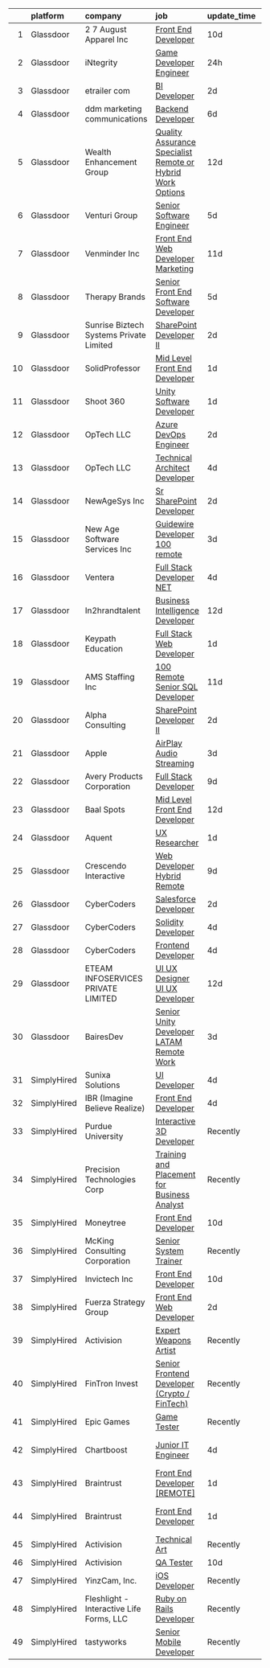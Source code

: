 

|    | platform    | company                                  | job                                                                                                                                                                                                                                                                                                                                                                                                                                                                                                                                                                                                                                                                                                                                                                                                                                                                                                                                                                                                                                                                                                                                                                                                                                                                                                                                                                                                         | update_time   | location                   |
|---:|:------------|:-----------------------------------------|:------------------------------------------------------------------------------------------------------------------------------------------------------------------------------------------------------------------------------------------------------------------------------------------------------------------------------------------------------------------------------------------------------------------------------------------------------------------------------------------------------------------------------------------------------------------------------------------------------------------------------------------------------------------------------------------------------------------------------------------------------------------------------------------------------------------------------------------------------------------------------------------------------------------------------------------------------------------------------------------------------------------------------------------------------------------------------------------------------------------------------------------------------------------------------------------------------------------------------------------------------------------------------------------------------------------------------------------------------------------------------------------------------------|:--------------|:---------------------------|
|  1 | Glassdoor   | 2 7 August Apparel Inc                   | [Front End Developer](https://www.glassdoor.com/partner/jobListing.htm?pos=104&ao=1110586&s=58&guid=00000183736cdd489dbe98f57cec70b4&src=GD_JOB_AD&t=SR&vt=w&ea=1&cs=1_89fb6e3f&cb=1664088858321&jobListingId=1008139276726&cpc=D2F1DE17EE1F43B9&jrtk=3-0-1gdpmpnb8i4mv801-1gdpmpnbrj4je800-3a2417fc4f3044f6--6NYlbfkN0Ct2W36bxQzoWKwxfnb8_u-9iMevesfjmykPeWAUMHM2_LBdknXbZKXQYA8HhBxGvatrmTKXkVkM3OiGaPW1S5Qrgo4HQw0Ap3FRKEk_CZlQ9DAj7SSm8_FF008fve7ZplS8uLWmHC71y2toLwpXV2mChEMsXQz6GM4IgUVfaTyeTvDljv5qKgs34a8eSQLQ-VJftP26G4uA47mLO8o9E-dRDS0jKtmIyuyjxh5BOxrI39Wf2XZkgILLrtKKj85jIU5VZDJ6pE2_3ru3_83mcGMyvSDBa5H6KFTRrtOTSNFyQkvypGGa25SGv69aL2BSawfvBm-e_eOiujwo8dUCpZLwhHaJhtI9lcQgrBSkdPFVhAwanE2YpKDVkTvgo1CDMfE8HAh9_hVuGT68W5XcALGdYPZAPejB_V0UNnihmK2eQC7JOjTpDHCXDIHbIG6q1fZal27pcTBxPk7AScK4Ah0hj1NDNFvy1b-YOn0D6LVMmi2t1Mi8JThcruwaKyunvc%3D)                                                                                                                                                                                                                                                                                                                                                                                                                                                                                                                                                | 10d           | Los Angeles, CA            |
|  2 | Glassdoor   | iNtegrity                                | [Game Developer Engineer](https://www.glassdoor.com/partner/jobListing.htm?pos=114&ao=1110586&s=58&guid=00000183736cdd489dbe98f57cec70b4&src=GD_JOB_AD&t=SR&vt=w&ea=1&cs=1_068b561c&cb=1664088858323&jobListingId=1008159960954&cpc=AF770993EC679D41&jrtk=3-0-1gdpmpnb8i4mv801-1gdpmpnbrj4je800-f007a9b18ce574ec--6NYlbfkN0C7QpSfatUTTt_pWYjh4fmCixpaZixxEgk6WqG2e9JFSn8PLDX21so4BUVMbM-nBKhXCnsv-rU-KWa8GwN08r9GRBZvA-u4nPEN3ApN9XjH4dklJ0WDOBXjYIG8qzdFOyJJJu2JrQ0ClTFCMBeO1lftwTH5oRtbn67DhkAte38942rtH2_WHrwxHWgthMjmqGKm_IeTFiwuD0pp0GpevZdai1BfuWeTLfX0ee9FJN7ntGI0xr1nefDGsJI2C4aWAo-grPBUUpkQQ2820zasktWPIMqz7l2FZ-izHrNXMbl1MtZF4TxxwZnxW9FTNc65n64oGz00P-uWSST8PG-R2Xa7-rAmstReh46x77_nM5mBR5qyXuT8kH1ciR5GwtRn1Jg526ZfEsBJujWBkCInQkNVnLQ3O63wnIOAI9CIQybKYq0px7Ichjf41zvK7gwHqC98kOgF_NkKkkMtMZ5h4deacJlOEGczRwfx3DsoZ6uEW6Jtz1vm2w0OobvUdFa5ocWFFV8FUVHCzimFn5c-4pP4ntbQtC2Q3zw%3D)                                                                                                                                                                                                                                                                                                                                                                                                                                                                                                            | 24h           | Las Vegas, NV              |
|  3 | Glassdoor   | etrailer com                             | [BI Developer](https://www.glassdoor.com/partner/jobListing.htm?pos=102&ao=1110586&s=58&guid=00000183736cdd489dbe98f57cec70b4&src=GD_JOB_AD&t=SR&vt=w&ea=1&cs=1_acef6f85&cb=1664088858321&jobListingId=1008156574272&cpc=F583A5AE0DDDFE3A&jrtk=3-0-1gdpmpnb8i4mv801-1gdpmpnbrj4je800-b0e3e53110c0a34f--6NYlbfkN0CtQAOSgC9BQVmFSNQhyhwboTtIj9ZB-zg1SNqkXATsWaWQzyTMvvzDV_El2nHh0JwFtkVU721WjYbC3LCLXq5huZ_mVuKbbET6LwsTFetjj8GoNshxc1Z8Xfb1NLP9hLE7uUYlivm1OpDsVnWl0amC8f9E2dW0W8zWxtBfJNpLzzQZQzegO6EuHZSrx2oWtfUIvaqdCda_GwzE9lCLg6xhZ9lQwQnyvCqe6UE22EH0B8MZ4E7IhZLwW3SJ2FbCPg0QU9SvX_3FtHy4gnoXUSxuE3bwwG1pS08Y9naJvYbH3r90fFRrB2V8fS5j6_mlVm7mQJnn-fJ7SU-ZOz1xkwoKivy-rOCBh_FWu8POwQ8AzQnNVtAhVcxuYzdRqkfeX_eKhTraSU2WLSp8TmHzchxTd2z6AYwao_EJTscEJ56LhonSTHjxYByPZqTGlUAdzLX4t0XfT0_MsoVmU2faJVX15YLqxEHdojBX7LgQ8LZWx5EametHoMeF9N1ayj2mq4k%3D)                                                                                                                                                                                                                                                                                                                                                                                                                                                                                                                                                       | 2d            | Wentzville, MO             |
|  4 | Glassdoor   | ddm marketing   communications           | [Backend Developer](https://www.glassdoor.com/partner/jobListing.htm?pos=116&ao=1110586&s=58&guid=00000183736cdd489dbe98f57cec70b4&src=GD_JOB_AD&t=SR&vt=w&ea=1&cs=1_337464df&cb=1664088858324&jobListingId=1008147388709&cpc=D2F1DE17EE1F43B9&jrtk=3-0-1gdpmpnb8i4mv801-1gdpmpnbrj4je800-5e10a9c45cc7ff40--6NYlbfkN0C1jFPS4lhKG-kFWJSxsWE1ZeyQm21vTzSyMjXs3nyPZntobwnWk3fk5UI3ppE3M7pLd8GnClFLDnvGXTQ13wz-vORCQm-TP7PsP5z_EBW7KIV8Umb0pebolaJ1Up7o5K7dH1uLOfbvaVVefLh_pqH2Ijo84XWV_KFs58bFrtLvAvO7mS7doUHjH6BQu16ekB9ae2MlGysjXvaL4m9VwpRnVAGleeiLnWqueXW9iG2WY6P7iFJw6LE39khqtUvyMNsM1ggMrHiSeIn6xozBETeIgZsQtyDfPvqRJDz6M9uoZGzjnpukYX6469da0q3YLvUcZ11U2Oi6yvipnDQ7rA-MW14kV2hcnMWaHPcXhTvOjsM02MZ1wrp1i9RFBoMlPripAhFPNa8W6XsRk7ZFj_F-RKBAoXulXwcI67abQ40wn3LMfNcsp_McNVWQVhmlY4gM0dqWU1Z31W7utBbS94JrTa1p2nw_hhV_pbsZfC_UKPkf0C53y80B)                                                                                                                                                                                                                                                                                                                                                                                                                                                                                                                                                                | 6d            | Grand Rapids, MI           |
|  5 | Glassdoor   | Wealth Enhancement Group                 | [Quality Assurance Specialist  Remote or Hybrid Work Options ](https://www.glassdoor.com/partner/jobListing.htm?pos=110&ao=1110586&s=58&guid=00000183736cdd489dbe98f57cec70b4&src=GD_JOB_AD&t=SR&vt=w&ea=1&cs=1_c950b257&cb=1664088858323&jobListingId=1008133520293&cpc=F41FEAB56D215062&jrtk=3-0-1gdpmpnb8i4mv801-1gdpmpnbrj4je800-885d866c8f922708--6NYlbfkN0D6woh6lFYKyivXHV62vzuzvYTPrX3VFjDhMMqA7YWkr4Gv83HeQTP3icpOIR_rg0EiaIokXFfZre-OOXNhBeG11EEQMEr4T-HPmQEEGZRFQeCb8RbrkUggjEK1ZoPXRRXG75ZP54uoE0wxM4OMfsJml1EjH2dmAtwgQyQKZ4WwOOUr8YQP2JrdUjc9vcudA5mwt24eRKwZXPhTTtbUlg_PI7Bu3GCrWaAnPWJWvmEO72uMfXzisf1nNBmrtyluSw4PMeTFAQF-LLe_UF-L0mGli50eLOCBP9hOBo8oqXehoZ8t_mX5AXaoad9AnlV5h1dISNNQihJvMYbsPUa-DPR2wClYfPnsd_uaE3jyjcAfAAeb-y0r7vk25i2KvH-_fmxm80BhApqlnVQFaye5FMW1E_4TUxEvogvuk9_vDA1nAz98lmGMT71aOd3i_Avtr_u-p9H2WmIVfhHM86LcjhMNBJ3tPf67Bs9Z4xhjw2HVsDJcUAl277_5zuULtL9tDsao47ffv6IktaWet89uNq2bB_OO-oJHWqLQHjDGsBMXSw%3D%3D)                                                                                                                                                                                                                                                                                                                                                                                                                                                         | 12d           | Plymouth, MN               |
|  6 | Glassdoor   | Venturi Group                            | [Senior Software Engineer](https://www.glassdoor.com/partner/jobListing.htm?pos=123&ao=1110586&s=58&guid=00000183736cdd489dbe98f57cec70b4&src=GD_JOB_AD&t=SR&vt=w&ea=1&cs=1_782e8987&cb=1664088858324&jobListingId=1008148824230&cpc=1160948BCBA38B5B&jrtk=3-0-1gdpmpnb8i4mv801-1gdpmpnbrj4je800-455e46a92b9db41d--6NYlbfkN0DiMBqcaSMT8lrn_viPgFID_2aewekq0duxyJS2DdWDl6I0UnuoC7mcAdBs-ATn3cSKPYIODkIBvpNMC5NH7mjPVttElOmAeTwD-sdHf9JRvC7mQLlx6YVkgfGDMS0lUqsmL_aZi5x0cFYsMgMk7iZq45F-8F9FTS3YxB-ftLl2zfwo_8XWSQ71Va6xtIQ63D9cbmoSWzblHFNexvxbjNuY09RsJUY5X36vvOxcD_Sb9IV9t-mvC3Gdi0vieknm_dGf18_AwEkxwdkVlU9i_5Yy12EWSdTOFErFZSW3WV2NBt4tIffwMf8n-juuWIimrAV4WyJJEM18qLS8D69aj_Lr7X-OuJHrgGFYqFMWvGrWKSAKpnM0nW1z-wZUaUf_LQN55jrEJBtMZBhrByhpmOLEvrgXTLwWpxo98OAjqeW0o2RRrzfO8-liZdn1FFQ4nSUHGcVOw98fBebFtvpmATGpVRYlVyWfWNbaPJFAYRCuu8ciIXyAPvQh31khVbrrJ2MC6UCyd1ZqL_jDQ40eBAzq)                                                                                                                                                                                                                                                                                                                                                                                                                                                                                                                         | 5d            | Remote                     |
|  7 | Glassdoor   | Venminder Inc                            | [Front End Web Developer  Marketing](https://www.glassdoor.com/partner/jobListing.htm?pos=108&ao=1110586&s=58&guid=00000183736cdd489dbe98f57cec70b4&src=GD_JOB_AD&t=SR&vt=w&cs=1_95ae06e9&cb=1664088858322&jobListingId=1008137705583&cpc=4B86475FAF393599&jrtk=3-0-1gdpmpnb8i4mv801-1gdpmpnbrj4je800-9c2c667d64d5dd73--6NYlbfkN0AMXubMcf9zG5pjFo4NIRXEjYg0qx6HblbRQuuKPpnfpXE45buNZenyR73WnvM6Gj_TxmnR_7UGvj-8cbteU4okCrs1kncrxm1xyl0xTadn0dtKG_-rZJMo7hj1OfHci8OjVNleQ2xJ0bkhckBnWntSSaB4v6iJujgNmaSADRvYST7rF6XPl8fU--UDz9yInCmrBgRYkU-dgpLch1Q_gMEj_0ntdLwE8VzLFo25j_Ws2hXWA7d4k3QJ994dqjYcWncenyV_QRWwI6-liWpQtp8XqgVKfCepcz29jDQ5OXsaB21qI7D8XnFy7BnG_tQInEKe_46Qt-smidyDpHo2Bp1oB-ItTKXHjwd0h_gE2OBem7zMeqDsi8oAMLsqHXULGiTQCXWUE33dDg0q3JR05p_Xyhi0BURsjUZri1CvhMI8WoAwgEWcCZuwoLVkk1M2GwbMrLOBFpFcH96AdOIEKMalO1XfE2tdBz3r5XoMGBwTAw%3D%3D)                                                                                                                                                                                                                                                                                                                                                                                                                                                                                                                                                        | 11d           | Remote                     |
|  8 | Glassdoor   | Therapy Brands                           | [Senior Front End Software Developer](https://www.glassdoor.com/partner/jobListing.htm?pos=109&ao=1110586&s=58&guid=00000183736cdd489dbe98f57cec70b4&src=GD_JOB_AD&t=SR&vt=w&ea=1&cs=1_c497c908&cb=1664088858322&jobListingId=1008150026214&cpc=56C4EA4A1A191A49&jrtk=3-0-1gdpmpnb8i4mv801-1gdpmpnbrj4je800-b555071cb9d7ef3c--6NYlbfkN0DWzmAA4D_WVD5cyOYH3nJamrzsUZoGan403fICSzEd_JzhmM4TpWwyfDk2NBj_1NX1fTHBJUs3hLIUJiOGgB5XidXjAyDHaeF_Ky1Vh_AltQDiZ2M1ke1M-U32qAk9YLy48JurBpGV9RNP9c7UPGMiSQeXEpP05X2Oo1bs4ReXbjXPGu4tY3SvEcSiVtJt3nwAKFF6Z6wcPzCftz8W__Qi356l16L4s2Xk596XGKamfNfnZh_6mZ-ZtQ8u19r-CY-ytCX3z8v3a2s9XKE8baaPYvcENNt2z_cY2coo5v9DMv010xZ_QCw_Pyb3V7SIuebpYVFMgmorviTC_5xg1bGWYcPDdBQg_uAQ0ym3bJBes6vxIHmkZ0KoGVWAfg5bUBKTMKpszUEjQkegMvHA6nQsvbUgicQnulXVJTMmAaZ9amHU6Q6K65nrYf_fgg8uNR_wa8YMvC4yRet19SWuyz4QI_ZMO4W0Kd5DVQ1PX30rZYPsk1kXOXXA0u5eEyP16WQ31kv8yOzCpXct5Wh5m2goYOra16s5-cUswSBs74VWzlmW3vwehufZcJMjqBr6lZ0%3D)                                                                                                                                                                                                                                                                                                                                                                                                                                                                | 5d            | Ann Arbor, MI              |
|  9 | Glassdoor   | Sunrise Biztech Systems Private Limited  | [SharePoint Developer   II](https://www.glassdoor.com/partner/jobListing.htm?pos=122&ao=1110586&s=58&guid=00000183736cdd489dbe98f57cec70b4&src=GD_JOB_AD&t=SR&vt=w&ea=1&cs=1_5a9cb642&cb=1664088858324&jobListingId=1008156860228&cpc=155EB9D5185558AF&jrtk=3-0-1gdpmpnb8i4mv801-1gdpmpnbrj4je800-9c9ee15276213b92--6NYlbfkN0CB5V9pKc9dSiWkDOidb3xEy-kN2PCpaZveSm6yQI6kq-7KBZtckO1rVmn7ljZ2wfIZrMhx8tvSS5G6rOR_o9DsCpljCRIPyFiki4v2MQOga43wOqPOCN5EbpNw9ve8rZZFNH2l-VK9_ylzXIwM9mNQ8kHiUN-98Je4KOBeA4Wn-nV9YnVfvwIJv2MMcvgCJxhsLiaD0quF2jZ_WEDvkP0k5ngYwq1t9fVSB7l73Z8xV7WL0Mh3KCd4ZbI2VWQTlzaSOD_w86dR5ZTzLvq4_-QpFyqRY1UmRb1LGeRCLLtiWEj6932Vs06xW_0cYqXcn9bpuJuDeEba1AkAtg9691z5nKIrZ6ANSNCbZs4wtgid4NvFQgeMtf9Igm7Y_aQoaMlAqjdKczb2XsYIt6-dPw0fqun27uqkcQZl-zKaWzQScr2wJPAvChrW8qvHtESEOHBQ1prHych2QHjdpWziEQV-sWUb8OiAb1OL36wUEX0l1rswYc6KlRUtdd1us1diUNIjXEXItct0q2Ic-8NNHbxk)                                                                                                                                                                                                                                                                                                                                                                                                                                                                                                                        | 2d            | Remote                     |
| 10 | Glassdoor   | SolidProfessor                           | [Mid Level Front End Developer](https://www.glassdoor.com/partner/jobListing.htm?pos=103&ao=1110586&s=58&guid=00000183736cdd489dbe98f57cec70b4&src=GD_JOB_AD&t=SR&vt=w&cs=1_2c035342&cb=1664088858320&jobListingId=1008158599222&cpc=42BEC95245890617&jrtk=3-0-1gdpmpnb8i4mv801-1gdpmpnbrj4je800-fd391b1c6a48007b--6NYlbfkN0A89DqYVJlt2nPzsQujMzTQOv0byM_oFSLru96Xp_Pv4055GiWc8mWwtJjAryAq5Ow6dJwwhw06avItVSm5OFrJVvVuffFvSk1IjNmylnt-EzC2_sKXElFfKjiEfa3-XfN9nNU1HHqbSlALyq-hKTXj79EQ1ttCOQnwz5lo3Z-8lB91E1pUCU95iFnPcr_bIVUtOti_i5PgVnVw3EOrstNkdS5zJ9wyQ5w8kjDfaEFUEm6BAaHRH-tyaH7pGASEzEGAFLWlbf0cM8TopT6So__H2UbMOyhtgcPVe1G1GrUjpmvPvho0HMVsNDczhJdbfim1XgnhJGXs46byzArw3bfbpgNNBEnaAA_j8GQQWkYRCf49DZCyKIsklqQipEvsZcr-vxz4GLl0lTK3g-lhJiCrvQ4wQkLJM9po0aAU8pKfRPwaXEYjyqaX2iSQj2FGGfpqP3TC5xLIND5sh285S8J4hpdGqhsB_pjYJuNprCFlei_YJTW8jjnjczZD648SbCjIPdXjvjP1nEkPKp0K4owVheZQRTYQ5CFT4js1Ll2FzwWTcDIk_jl46iW_E3x_RBDsZEPUyr9o2gq9j3_HC4a7s_dFiiPU1hUQK9f3o3hCfbVTx01zSBWaizBosF6_trwizP5NCeA10pHDq4LH96vVZs5tETqkG_yaSgpX7wsLroKmEB7s4j51_GS69SoHMmDEsLlMigMccTZN-OiURd_1Dc5c_ZJyGB3p7IVC9jjBq91_WqxZAkvR)                                                                                                                                                                                                                                                                                         | 1d            | San Diego, CA              |
| 11 | Glassdoor   | Shoot 360                                | [Unity Software Developer](https://www.glassdoor.com/partner/jobListing.htm?pos=101&ao=1110586&s=58&guid=00000183736cdd489dbe98f57cec70b4&src=GD_JOB_AD&t=SR&vt=w&ea=1&cs=1_fabf6f07&cb=1664088858321&jobListingId=1008158653566&cpc=618B7C2C2BCBC227&jrtk=3-0-1gdpmpnb8i4mv801-1gdpmpnbrj4je800-5ac2e7983e68243c--6NYlbfkN0DfopDBJjdZYsHaazvtHih9EkP_5L3b-O-YxZrMZy_RRaIs6238HtU9-bIm4CRLMyQw0B_NBHXhnZqJTUAnwC8rmDN7VM-CtOrUt6fSSheFIU1_xggWeBfKJRwUeEbQVMtuP3j9r-4DUAIsVFk7SNZbGd5DCwK6AlcinJmr6vfob03577VGzijjOR_VZYuRBPTSSJtn2nsbnEoFgmQ8LVYEZCyXjCfeYO5jUVWZnJ_syegLnSigV_T68vYNSS77P-HbLksA39ZGHEFTVQ_HEhyKzBctgPoxyBBQbKWi8_uBe4J062XHsakzht8aq-SBt58OCtmzJQ63RcNzBRswCXhGmK0VJ-rIBxL0wc-S3K5LOD2PlljfP_dn25H4nzjLrPFxwI0nhgDl5JgX8b0O6ZQHxIdCNwnnXVRYEQRFoIzJbVh9zwUoP9ewOgiX-T4uZ7kVWLOwr0FXn1EIPTonC6N-NcsMlbQf8OImTsQHf_qm4F_a5_MVrQm7HzoxuU8NDOv-wurmjOljEpMRWvFStzLO)                                                                                                                                                                                                                                                                                                                                                                                                                                                                                                                         | 1d            | Vancouver, WA              |
| 12 | Glassdoor   | OpTech LLC                               | [Azure DevOps Engineer](https://www.glassdoor.com/partner/jobListing.htm?pos=120&ao=1110586&s=58&guid=00000183736cdd489dbe98f57cec70b4&src=GD_JOB_AD&t=SR&vt=w&ea=1&cs=1_61708e2f&cb=1664088858324&jobListingId=1008156537161&cpc=2CAED5C921A5F994&jrtk=3-0-1gdpmpnb8i4mv801-1gdpmpnbrj4je800-1e397506d1047eed--6NYlbfkN0DP9fosW9IEXaU1TZ3ocreH2vEq1sd-U-IRxHoNdS6RHkqAVuspg0SWSgO6chgcdoWeoq4K0iXCNB2qg0jVlpwcJqexr1M9zOevEmV77MbZwcxZGhKHgwdjzIJCdHzH4iZVQeNEVii-ujo0_p7RClxOXg19tmJvkngHrttYqzKkYIO-8TA3b5PPO54WiR5g_KQIe9cf35zatjoM4RmwFwO1oClxkKxeHwerY50j3Z9MKNX7aZzERTOOpwIFP_ZuJDm79kDI_-H9wBqUlAsjMzJGAYUCGDFzNHUYtNjGAOlCwb527xWc5KcRPXedSlTm7v1bg2hoym_UHqvNzHCkPn0xYM_aQZzgwj8TcMZhYQkgjD4XvWDRYYMTRlYTqi-8gvj6ixTOGoWDkbvMJfFcF85ozEAS580lO-W_e_YN4Wj8782UYtIr6vk5Id1DPfH4tfLV0DZ-VbOcU3nXn7YVM3Q5bKhMmaGJWt7NNEMMUzQsf_d8IwgTl_HkcA0wFbc5x61cWuXCA786hA%3D%3D)                                                                                                                                                                                                                                                                                                                                                                                                                                                                                                                                | 2d            | Remote                     |
| 13 | Glassdoor   | OpTech LLC                               | [Technical Architect Developer](https://www.glassdoor.com/partner/jobListing.htm?pos=125&ao=1110586&s=58&guid=00000183736cdd489dbe98f57cec70b4&src=GD_JOB_AD&t=SR&vt=w&ea=1&cs=1_8c91af31&cb=1664088858324&jobListingId=1008151582688&cpc=1CBFC3E34E2A31FF&jrtk=3-0-1gdpmpnb8i4mv801-1gdpmpnbrj4je800-cd088f53ee3ddd6d--6NYlbfkN0DP9fosW9IEXaU1TZ3ocreH2vEq1sd-U-IRxHoNdS6RHkqAVuspg0SWSgO6chgcdoV35j9EMTq4nKVvXg6NzLGz8k5jzJKH4z3kkzPA6BWBzgdwxr5yKEn3dE7F3eSEgUEZu70_OTowdSBh3mD-Qu-R8CMi8HgJ_jGQBQN_cCEewsEPXJsVIu59LCZJSUQE5Mm9DUVlzfn0JHLuU9VntcoAiXOyNAY7XvbSti1LfgsPmiWGHXMnbK_g7BiLm9V_ASmelsQ1nygo_gq3kwSJolHN7B6_T6JIfu2tUQ_c_2c_pAgM8lo_Z0jG2V2n3QpeoTWXinhbxDr0bc9D72He7z3M_YWw8viWz8F5stkez29uRFlc-UJfxbiCHJgb4hyVcJpM2VCravOZbEXD4XQVqciMWujxARSkiq6Z2Ovjr1xgYsEpV5nnKStgGkY0HquTPNp9KeA60PkVDZ9UyCkJq2SGlZM1HXnT7_eoPkCPrB2lH9R2ZDkKVFotbKsdKprTGNB31yr0E31Q2bEPQuGXOIa3XhH-Af1mvak%3D)                                                                                                                                                                                                                                                                                                                                                                                                                                                                                                      | 4d            | Remote                     |
| 14 | Glassdoor   | NewAgeSys  Inc                           | [Sr  SharePoint Developer](https://www.glassdoor.com/partner/jobListing.htm?pos=127&ao=1110586&s=58&guid=00000183736cdd489dbe98f57cec70b4&src=GD_JOB_AD&t=SR&vt=w&ea=1&cs=1_9a4448d8&cb=1664088858324&jobListingId=1008156932494&cpc=B101C867B3EF2D75&jrtk=3-0-1gdpmpnb8i4mv801-1gdpmpnbrj4je800-a18bbc4dba0bd3e4--6NYlbfkN0CRveOgzfefE4vjz__MPbKdFCadhOZJAQ3cgwF6rjqgaenXNDK1tXvWNrEE-D1j1kCiutax8itxYN0XPSLwJiCYRORQ6KYuQYhH3gK-AOfPuitHJdXNXXer_C89_Am6Jc2_Tq9HJAQ6dh0GJAvh95GeaS3x-RgKRnfu8f1moVIz9tVIghSJUxfNW19ggd-7II4-SIp0_FXsPQLSCV78JcspfTNwmZiBRpkBaruEKW7zVH8ozeRx_JEwW06hT81qIodLtEtBPU-yqLWoTeuRgeTTpAyV1OB8sgq4XIWvFoQDxqcyf32Gyyjxxi8KcQCLXXxdF597NZ5MXxpE38cCEGCu-ymwpalWS6rPhcbYSO5MkMgCwDBaHVx6lp1DHPxUvxKH9hqqNGYxtn78Tv7d34IsbP17a5lYC95f36ljh4sOlliUFemtONHORc5oQFKpYfVeKG269c8pr5ZhkYnuIx8PXMcv6M99L0A8LyVxbpxAKFL0Y6wmjtqSQgPO0UqYihJD6xVkH58VHZiWRA8QvWYd)                                                                                                                                                                                                                                                                                                                                                                                                                                                                                                                         | 2d            | Remote                     |
| 15 | Glassdoor   | New Age Software Services  Inc           | [Guidewire Developer   100  remote](https://www.glassdoor.com/partner/jobListing.htm?pos=111&ao=1110586&s=58&guid=00000183736cdd489dbe98f57cec70b4&src=GD_JOB_AD&t=SR&vt=w&ea=1&cs=1_457dad01&cb=1664088858323&jobListingId=1008153749344&cpc=545C0D17DAD7ABB7&jrtk=3-0-1gdpmpnb8i4mv801-1gdpmpnbrj4je800-ee4ec8ad4145a46c--6NYlbfkN0CZ6e0H4NcnatyWGoYaKjAyi2VSoy0rRzfwi_PICbZE2trJWZe45NHM4eDQ7VwNSiAQn7eEQsvberzQChY2wDQOUn_RzRWJdqr7ydyhuogtofkmdbC-e-ib8VgBv7O9L0cFuDWrsT-bMGo13veI3IMgshOgiPPKdlVAUXUEQKkwNRk8UGgw-uMHe9Y6c66inEnYDHUrmG4nXzbhVu5KnU9pgubGF7Ko_TAkAN-mXh_pxxizcbTHPigxHtJoV_2NRB9saEaEBOY7uhNfateUWFYZ39nlNrGUld3IPXKNMTM_zgmA7JMV-0g_BRWDuV4fSQMlDHIx0FR9SJb04zCPEDYd6Y4evN-pN522g9GehEr5Y8aCYR8AKxyMqQUgDPwdI4ZvKLcuLRPXmNfsEPs5n_iT_5fZLs0k7zUXJJQV1Qtbh7mWEB5LJ0iU5DGG5G3i3u4LfSkNg4G_OwuhXPv5o28ebu35G4-0haOnZzA7pjK5ZZfGE0zkyzH15uViBLqqquRGhD_qJsplJHtKyhxwN9PakTLA4jNb9Ug%3D)                                                                                                                                                                                                                                                                                                                                                                                                                                                                                                  | 3d            | Remote                     |
| 16 | Glassdoor   | Ventera                                  | [Full Stack Developer    NET](https://www.glassdoor.com/partner/jobListing.htm?pos=105&ao=1110586&s=58&guid=00000183736cdd489dbe98f57cec70b4&src=GD_JOB_AD&t=SR&vt=w&ea=1&cs=1_406eb959&cb=1664088858322&jobListingId=1008150834960&cpc=56C4EA4A1A191A49&jrtk=3-0-1gdpmpnb8i4mv801-1gdpmpnbrj4je800-804f295cd2a1bbb5--6NYlbfkN0AS3oPsAAmCngCu4U51_2RxXyfS7TdWOFtWPOafNW52I-BHaFGjpaHg1iGt24BkrNYBQIbmM6d0KHo1WYXA7xM8lNA-yRg9gzjrAa6t_oixspFfVy6Mp7ynqJXoK35SQp6tXUISaBmXQMGQNQwgSZpTCOh9DR7_QD9dPXHCQWVod6BZOOOSEHuJ262jcVuTNaRnO6lWBRDlRhte7bqef1ydc9ufh97tZ0CFr3G9ZXPhmW1Xn5U6-DacVaKpVILw2iWBrh--_-7aSbKiJt1wiO6ka7Ts79dra3KprJ9IWtkS-W7RgNn6nOrtZW0cBz3y76Hb-ViCStS72YHp-TpP9seEb-HZODL3xzUUx311irqNZUHlA12Layu0DQr7Yp24UTWureian9lqQHrZAQBHyn_mI5fFkcJKDBsxF8SQcuoSDQmnGkRYd3cSYhXxb0FFjA2tYYoviMJgEVOWs8zc2h9XfB3e7DvRKjAlUa9P2HMd1RorADBTAqSSUVA0YVMkF2YtfzuBiUeCZw%3D%3D)                                                                                                                                                                                                                                                                                                                                                                                                                                                                                                                          | 4d            | Remote                     |
| 17 | Glassdoor   | In2hrandtalent                           | [Business Intelligence Developer](https://www.glassdoor.com/partner/jobListing.htm?pos=112&ao=1110586&s=58&guid=00000183736cdd489dbe98f57cec70b4&src=GD_JOB_AD&t=SR&vt=w&ea=1&cs=1_487f3f38&cb=1664088858323&jobListingId=1008134024763&cpc=3164FDD6030E246B&jrtk=3-0-1gdpmpnb8i4mv801-1gdpmpnbrj4je800-32b93355c0fc39d0--6NYlbfkN0B1I8Q4TcsrCcaaDB6NIkSiau77gfX6BJsyjHIkziCgegJ4QexjJyiXOHKTcKHhtjipADS2Vj3C-nmk7Cv0XveILlGpu3eskAqIWeM1ua7HigK4SoApDuErr7S7JECeO4vzmUGsZQEAMK0V4_aR_64eubceXXX0sasaoCDrMdPBVyE1kuihz5aGMBE8ldBAwI15pxfpXrWVrfoHYrg_t5hGvPZECWPRSMOpXS-1bYn7s4bx_YpMcABZNNahJFZzm3A2J4DFNLHfcedXYfcDkCfnP4ejg-nJBdPdRU5dDrAtu8L3nVAhECY55_TLucGZbpN4CfPW9SYJE_KkQzwpPJwVKOERgVBkOrZN3IJXr5i6tZa-JFze94AnaDPLUbBNxdEErkxcb0ppjUeDqsxmY8d9ZclOIpSjUmx7stGVpgAiQJdEw9fTEZBiTSHP6CTj6KOWTqedE6Dr07QGgEcbhGbnIQ5r57V5EF3LNOWQpDlseNouIwDIUTwe1yN_G71pdjcQ2DbCfbpQk37Oj-HgD46ya8aIC4BAzt8%3D)                                                                                                                                                                                                                                                                                                                                                                                                                                                                                                    | 12d           | Remote                     |
| 18 | Glassdoor   | Keypath Education                        | [Full Stack Web Developer](https://www.glassdoor.com/partner/jobListing.htm?pos=117&ao=1110586&s=58&guid=00000183736cdd489dbe98f57cec70b4&src=GD_JOB_AD&t=SR&vt=w&ea=1&cs=1_9211fadc&cb=1664088858324&jobListingId=1008159390434&cpc=75B6770C194DCF89&jrtk=3-0-1gdpmpnb8i4mv801-1gdpmpnbrj4je800-8de869b698ef994e--6NYlbfkN0B5yzmwsWuqFEnZ4KZ0oZggF_kecX9RXCcNgmDdqnpqNuS9SQwkvMm25LJOlwnoQeSKL0-rz5tjUvVlUZT9C42Ymk7rkaQvUDZVguSocUSNC-_ee9x0zGTFEi6Bbr_YcPe7BxdrTrjzcAGcLrFMMqXBlqSveTqv3KEFbrBXmDLfpM7cDacSIgclD47j2rlTVZ4y3A0RcD1IxKzzNz264njcHmP5itI8TKtbEAJ2irApl4lxWERB-91YaGQSobh8sIVNCbrRPep-VMeZCTHAJ6tQio-sOaX7mwOmjWkeIOUKTCBJscNkhCG70XWrx7yqx9ALKxw9Kbb6PK59c6nIUdXzuSVyqwZcsVLkLnHy4qT5MfQGg9NeM854-mZubQ2aIly_3UzAQldwolr7tGHCEIpPgjx1dXq2yF7eeBcPIMyLHzDn6Ly580JkB8KVLYxpSTfKV6g8eY24zHJHQWDrmUd6nQoQetkPaJn4zmBUx--h5cUsh8_1k0I11uesrizfGUKSxqR4nnVRupms1oJ7ijPEm-g0_vyPniL136N44X2YJoTePZxLccFrzYxaL85ayWPOOQUgWqiWz5jnb24cJlIpXwk4uunY5zRxL7ziidzRKQrf6hv5a-vy)                                                                                                                                                                                                                                                                                                                                                                                                                         | 1d            | Schaumburg, IL             |
| 19 | Glassdoor   | AMS Staffing  Inc                        | [100  Remote   Senior SQL Developer](https://www.glassdoor.com/partner/jobListing.htm?pos=118&ao=1110586&s=58&guid=00000183736cdd489dbe98f57cec70b4&src=GD_JOB_AD&t=SR&vt=w&cs=1_5b38dcf9&cb=1664088858324&jobListingId=1008137082589&cpc=7095061949A44974&jrtk=3-0-1gdpmpnb8i4mv801-1gdpmpnbrj4je800-589e6d2172428d55--6NYlbfkN0CibbzESV24dYdgmS2yQ28TMZ4-wJlf8IQSXu0ladVZRyvJzr42EFWBtvAm0etpptZlD8EkFDFYtLANNWdYou6H3zfCwu4_WRoe3P5EgX9MKgmGe1-XVZv4oZMDHtj6fUVctpuiXYCr5FeW3TsZOcVSMyiw_B4eiv8sZ3vAmBeZE9FE6cSFQXKRgdw3bIYggxVDYMxKWafMqpUgpKBCiR3iyKOhABo8MgTec9iidjPmJfloF8e6YAifB0t6YFGu7kKTKyNykSbiQpHHBoAZSO8Gdt1Ey_rMe0X973OylAXpU8UzGDCqD6WthHYEhhva-GKDWhmItKBXbpLs-vkssVqIUDREz5mI74vjJ281ID_zOrVBeXwNSsKGRKRPOhaywcfiNaEGKo0O7DSc6CJqJJDH7DgMyIBXAAZRL1_cLM9kyTtxmF5Vxz9Zl7KlWqzf3RtiP6FbePMCz1khDz3tPL0LkWEcae8Y3EYBSVB-GAwsQ873OCjhVY6Cm21Y3tUAFxViOsXPAzbU8KVNR5HSmlp5)                                                                                                                                                                                                                                                                                                                                                                                                                                                                                                                    | 11d           | New York, NY               |
| 20 | Glassdoor   | Alpha Consulting                         | [SharePoint Developer II](https://www.glassdoor.com/partner/jobListing.htm?pos=129&ao=1110586&s=58&guid=00000183736cdd489dbe98f57cec70b4&src=GD_JOB_AD&t=SR&vt=w&ea=1&cs=1_f8e5eebd&cb=1664088858325&jobListingId=1008156907282&cpc=32EE424DE2B657EB&jrtk=3-0-1gdpmpnb8i4mv801-1gdpmpnbrj4je800-b91caf2e6364b59e--6NYlbfkN0CmztqN_51rcXXt1zGaqXL2SM702I5KuCok5O3lQmzZOFwxmpqFAedJIljPvkZxaoGmvOPJzK9rkAJsXEpzEGytXPSoxZtnlNxGjZMXo41dSOQ4o44JbnmS-D5owFhObYCN5uL_dnAHKXSld32hK8A8bSZ4O0WBcvSC9HNPNurMxqsA02kryT0XxPHCNzybTWP-z1j18LyPlRaq_AnS_hrSanuptmWWxsQtFzG4I7ft1MC_vp-PTx1iRbIfVu7OVg2c2E_xhnXgjjkUkx0ejbWj_9i-TChYliv066Igwkx3IMognnnNtB7KuA6t1TDkCXOKhOwsOKWA5OJw58Cld4Sy1z3-Yau0fUzIweSuTkFuQfGGADzl7LWflX40amKwg8LO5QU2t1HcSm_z7jMtzOcOjtbB3fPcy358DSdY9BDwmDPrnlVvKFpSKC3QJpqdlUxJe_VhcCQUoYK8GdcvoeRzYoZBw2om8QVMugNk-xO5s-ABZrQe04CISZqL-a40lih77DHld6OJ154zce54Sdkp)                                                                                                                                                                                                                                                                                                                                                                                                                                                                                                                          | 2d            | Remote                     |
| 21 | Glassdoor   | Apple                                    | [AirPlay Audio   Streaming](https://www.glassdoor.com/partner/jobListing.htm?pos=119&ao=1110586&s=58&guid=00000183736cdd489dbe98f57cec70b4&src=GD_JOB_AD&t=SR&vt=w&cs=1_a31195d8&cb=1664088858324&jobListingId=1008153258415&cpc=8795CF9063CD573D&jrtk=3-0-1gdpmpnb8i4mv801-1gdpmpnbrj4je800-5f966d906333e45a--6NYlbfkN0BvKrLyj5gPmtZO9T8euul8TCxuuKNOtzRJOomxnwSEodTz2Bc-sPZlC5mDe-NOaJjNRBnsiFcQfRZqV8nlYTkdVIJdtGh5pPGW4aS8Fvn_FtyImNsjcpuDAK-u8HTrHuFjRDYGgaJ1g_fkbKNa6hfdblz6yD3uVR1ouQgBbnHLw_CElDTY77e0KxyXuQmC0dd8Xm6-SxFjlFtj3n7jOF35920woVKw6x7nfh1oQ4WSwIiyECstodsw8UnH7seJrYFp7hIqf78yF_Gx3gkbdNoNdvVs7VjtBy7j4b-YyAqMTiajeNfYz2XiEEe6CnvwB2CXdd4sV62haORsLJrKdUKnzS13OptqzqpsNrF2FD3-KF5baD9VrDoH-IVvt-E-gO8b06v2fpxUQcUQv-fHqfO-rU78pVOsWHr1OeHISvi7yO9GJqFIlFygjB7aM5qYBBg_gSCnk4xct8lFK1xkQs81RXXB3CgyowFx9OKuFeqgpnsLXj6ysmGhE-pPurB7lavWJvN5_QlRV9C0-XrNIs1S3jCOwme_TOr-OQ3PwpSS4txrmCaGACHgUYeZWoi8U97lTje7vM-cHvxvUMCoFegPtk_BMHkrWtynx3EXs-zdG0f8iJNoaDNIYIdX2lRe_9kl2a7KycFqT3w7ULCG0929F4sLnnSkO7BDeDw4CIE1kkvwjNb3j4Qqz-FwBC-EayW9s950yfKiE3sK3wwqGDLJw0sm-R89I0P_xSAx4l-qpc6Grtetl7kf4DXsYb48NjhR8sT2bMsGzjTJVRTZBSQp5o6VzHb3kuyCNsIXFrYIEbVT9xQZijgp97qx1Vhs86zcDoq3V12fdUtaUq0-9YUzfLmOYP2eEuHCjVCP6iwEsV_pQdmoJf9-HAdpX2yr6Z_84Bj68jtWSpamZfuB-txsFkzG9RoFQ1Xdtja1v-N50MY4zGaNF8qWZXVxc4B7dozBoKM1mYl0ybfd1a11OGeb)                                                             | 3d            | San Diego, CA              |
| 22 | Glassdoor   | Avery Products Corporation               | [Full Stack Developer](https://www.glassdoor.com/partner/jobListing.htm?pos=115&ao=1110586&s=58&guid=00000183736cdd489dbe98f57cec70b4&src=GD_JOB_AD&t=SR&vt=w&ea=1&cs=1_537344b8&cb=1664088858323&jobListingId=1008142232025&cpc=4F748F1840550ABC&jrtk=3-0-1gdpmpnb8i4mv801-1gdpmpnbrj4je800-6184b6e2018ae7fb--6NYlbfkN0DQWzVZnp3Ngodk6ffOVHB03mF2Mbp8ZDRDVAA6YrOUVY0BvbEgXu9PuHVUXmhCOfPl8IEzKOBq2410hNshA9ylS2lEoX15LjkRgMbJB0mx-gMknc5RRBramKQ2-3E6kLaIptZ5Z36R6fR6SmAlDWlh0YiFZVuos04HCuNqcuEq63tRkFGFHHTLtsrVrEKehmj_r7as2BZbjNZlylJY_EcXA872EsLEi_3P_qVV6Hmebx7bdiKlPCzqB8dmUs8RnFNReTnIDp6x4-YrO-raEEom8SVxAkeG6JHRFNqCKQfaIcV59PN7Et5IzkHJr3G462A7PpnZ5PintMR4W5bE2YLC8yLGNaZ34HMIl1Stky6O2WiSmmhIlXHGmZC2YxqKqz-og7wyTMp3Nwizc5zpFRc9GXv7OIjGK1XHvr-qMp_7xya7KC3CSnKha8MVZXBcwiTHKs-WK1e-rxik4rJN_h4XQy4j-ErnWahomA3Y4g5pe-kMBEn5qRcEUb5GOXlEG2ixN5YIJzS6kg%3D%3D)                                                                                                                                                                                                                                                                                                                                                                                                                                                                                                                                 | 9d            | Brea, CA                   |
| 23 | Glassdoor   | Baal   Spots                             | [Mid Level Front End Developer](https://www.glassdoor.com/partner/jobListing.htm?pos=107&ao=1110586&s=58&guid=00000183736cdd489dbe98f57cec70b4&src=GD_JOB_AD&t=SR&vt=w&ea=1&cs=1_b1d372f5&cb=1664088858322&jobListingId=1008134394442&cpc=632C08DE5A4EA969&jrtk=3-0-1gdpmpnb8i4mv801-1gdpmpnbrj4je800-6139628f606b89d7--6NYlbfkN0Bd1WtP5csUnixH8rSlRh3H6CMdDCnKzNYuJQ93LJKst7TdpxJAGul6YKdq4xQ9n4hw00X9u0XFrLYm7t09AfoEFklp2LhuKapw7ytNDnF2gOQ2wSZ2edXq3OYWryNr1Iw4J1Rllb-j9glW8RvdrpoQydN8KqAxY4tdC5jSFQG4SrVpTjZbDpURNZmj_vg3IQpjDIs1phpiNYmptdL_vRxx2-C1HUU7tC8T6YK942xI2KZxVo_dCxnPp5lIgjuvKWbHtKoelWIt5bg68mEOIrknOg5v7lxyCihxfUYwV6kMQvhmBPC1Ra9EjpkhzuVU61MdwOnYiqgXoALXWOjgH_jsEgQ4cMyXiRKJ3PjEsLuQuP0JWJgXyYa7-vxqVgXTMivsJecKiSuw0M3bl_IEvKoPWDMJAiNmLyoHylouJtACFE2hVX1ovOSMA0EeVMzLDZx9oh0g8LQES8RRz49rY1cmMEj8BF1N62JJmbqwZIxQe4K8OGD691GCfBMBpsCuKez6MCfcVM87N-xWnE275iYd)                                                                                                                                                                                                                                                                                                                                                                                                                                                                                                                    | 12d           | Houston, TX                |
| 24 | Glassdoor   | Aquent                                   | [UX Researcher](https://www.glassdoor.com/partner/jobListing.htm?pos=121&ao=1110586&s=58&guid=00000183736cdd489dbe98f57cec70b4&src=GD_JOB_AD&t=SR&vt=w&cs=1_37ac8476&cb=1664088858324&jobListingId=1008158540578&cpc=3BA4CE39D5B5DEF5&jrtk=3-0-1gdpmpnb8i4mv801-1gdpmpnbrj4je800-736d0a137cf6eeda--6NYlbfkN0DMrcEu7yrtATojKJA7cEzGQ3FdRGWLh0CZQInL4ECGI9gD0Wolx9R2EDT7B77c2cRDxQ_C2jhNcan8vavmyaqeiDx9VzUttRTMcv7JsD66ShVoQFSuN8EOWAXQaVUFNXj9hpDZeFsh5JjulGaUR9SOOyfyIr2wU7cYwGkPtmOSDB9Bn_y9bITKA-OtQD9XG6KqUehMvigWSV2SRnxvhaPmD1beOhheLpjX2nm6xWbaaK7fCIgmb_sUqq0hf_6MsZlMkgbAeLIFg1Zvg2T475P5FwEgGBtOJ82HyKAcRMbpRK8LKtkj-sbGzwF8zGwV9436umkwBDr75BNcCBAxTlpQ2JC0_oTGgqK3GowATmOncbBCtD6klaHPOmT_n_iXLX70QodJtPTJpE9ZHCGmuUFwyRUVEYfGAfN1Or4MEGGCLgLYvAjOSfEwrUP8FODE31CW3IAnlGRoeFt50eQIbrEX)                                                                                                                                                                                                                                                                                                                                                                                                                                                                                                                                                                                                         | 1d            | Remote                     |
| 25 | Glassdoor   | Crescendo Interactive                    | [Web Developer   Hybrid Remote](https://www.glassdoor.com/partner/jobListing.htm?pos=106&ao=1110586&s=58&guid=00000183736cdd489dbe98f57cec70b4&src=GD_JOB_AD&t=SR&vt=w&ea=1&cs=1_dee1988a&cb=1664088858322&jobListingId=1008142341991&cpc=FDA93C03AE7AED37&jrtk=3-0-1gdpmpnb8i4mv801-1gdpmpnbrj4je800-3bdde5f7601031e3--6NYlbfkN0BTz9z0HkLcj-0RB5DTOedA729BogkPV_NNhoF5HvDl5_2-Sp6RXsVaEVOjXuK8lv0HGh2B2Eddj6JOC_UR-wQkp47XggeqUfyE8rNlEUQzIqsxeyNWXcWIhnIfG7fcVeldlirXbe16cfF3pTnCv-razwJ9S6vYdLP4qeCLbyta_2uY68z7xBEoDdUnYIeJUYPOkwp6ueOs49f6BeMbCLcFtG330VL5uQzCUEwDaDnTYzb9RIG6TBXhqbYjCra_SaL2YOSXWAuXEQr1wmMVIh7g0dbAp00WPeURUDsZbNnnpjBgnO9E1xFf3T54HhOjdknHV6seX2KdK26gpp3YMAKdCMWZp7UvOHj2U79SXNmIen69mkWx9FvjWv8KN2fCOO9eQM1Dykfrd51CvJPyBRCA0NIdMQlJmmlq775S64mZ-Ujl6KwNT63P_2eBYME7oY7INwr3Sm0r0fAH5NBjyaNshgEbWUz82s-a_sH95WBrx5UMs9pfso5-M06vV-jnbj0jAiONgU7tE36xaWphRLVh)                                                                                                                                                                                                                                                                                                                                                                                                                                                                                                                    | 9d            | Camarillo, CA              |
| 26 | Glassdoor   | CyberCoders                              | [Salesforce Developer](https://www.glassdoor.com/partner/jobListing.htm?pos=128&ao=1110586&s=58&guid=00000183736cdd489dbe98f57cec70b4&src=GD_JOB_AD&t=SR&vt=w&ea=1&cs=1_7f1f5d7c&cb=1664088858325&jobListingId=1008156802638&cpc=6FC5BA77C9A4CD78&jrtk=3-0-1gdpmpnb8i4mv801-1gdpmpnbrj4je800-fda05cc10d190261--6NYlbfkN0CpFJQzrgRR8WqXWK1qKKEqALWJw739KlKqr2H-MSI4eoBlI4EFrmor2FYZMP3muM3qZaCFE7miZHDwo9lanRSDzOH6aQ0cwr4IXdlnErtprNC-U_rRaZBM61tPZBlOuymdfZhVxgBrRGIbC5m3WPZyfYhvYa-9Wuk6wIbLZgznB1k0cSCm9BGwRIxjUmgKpEFS15_juOp96npsMxCiL7S8eup13XJorv-0Gd8GQewmWw2AT7uo_iOkxAXPfV_P2w9ONok1jNy4bl0nmcr8qqveWFeATY1TqCpk6E0wa8ChLnfgQcyR0L0RC8f49iLdNodj-6OUtRkJ3SDNeXsCuOwDHbCnIj0SX4L4ivKyI8wcLwNMkr1IIkWzIn42TOAmu_QvvfTUyQBzFzyu6kE1HJhmf0azL33r0oR5C1DRQthhV3dsSm11okGZV1L309xIgNWQa54rtAoKVCrfamZX6_MWo5Qfg4af7ZSeZ1mQW2k-PL9VlYYkM1-a-w7mRoEZelB05oT3M1By_dMxpwgct5Rku8A9q8QGFPmBA2fOj3ir3uR-eg25tW1c17oCHPFzIM8Km6LmRjhYAayGqck2dmqJRZjb556Vf_BtuM-m_zqcsgEW7rpOkM-5wrUH1EzWTIKNGbD9E006BjjavI36KvR00p1eBPC_QhW0o0PIEbzKt4IgdifUp0Eup2R9mU1e8jNhdYLar51CdOFoWLz8is-51bWPHx_0Eym1BDI6yV-Vo4MhG0wp9TNleaGAuRh-Bp7dVeAZTishO1HCM-ZLzDx8qtkgxLNqNL7K8rX5bv4nAawQuJTGhjEpLb4r1ZKbkzSQpC-s0HNBt7XmXRlJfCUD4iLrXgP7KOq0CQeT60nsgaeK14Hhw_knF8jNb1gnTNa1xZroxoSygbYBr_5df5IkTxPYxc_-v0M12wrQGSz_YPtbLQTenV62wByqpbp3Daf-6_DCCzflRCQT4Uqx7RegFX_pdi9DjJvRSMiqUTnDiENmUVCZDfEfUAlOugpJbpHtbzyfRJcdGw%3D%3D) | 2d            | New York, NY               |
| 27 | Glassdoor   | CyberCoders                              | [Solidity Developer](https://www.glassdoor.com/partner/jobListing.htm?pos=126&ao=1110586&s=58&guid=00000183736cdd489dbe98f57cec70b4&src=GD_JOB_AD&t=SR&vt=w&ea=1&cs=1_6a6e7166&cb=1664088858324&jobListingId=1008152463956&cpc=6FC5BA77C9A4CD78&jrtk=3-0-1gdpmpnb8i4mv801-1gdpmpnbrj4je800-7358f7bae03642f0--6NYlbfkN0CpFJQzrgRR8WqXWK1qKKEqALWJw739KlKqr2H-MSI4eoBlI4EFrmor2FYZMP3muM3oVLaOs4f3sLmNFBoLBcD5PaQSprpZqO1LFybdx0gq-FuhWIOzApztzUkGn5X5R-XVM5WB9o2uw0JlUqdQuF1onjpJ7i1XfW6APIzvU5rI_AEQiFGtQ_aJdY4jkpvI2gWnkpH3r1eh-ug5GBRKLRQA_u7bRUvaJNHz8_q_k1Rj0bJbruyABTzTw6CeE2CQtJDYtHtOiYl0CmZ2AmBS6IBYmKXjQBi8v0QVQiYe-Mxcql7gwIleN7mg9CT-59VwUzQhlAFb-WPI4a9RGhMhl8cd7H_T22gq1oqDfyrAue3HsOkDN1vLgSR62zYKkSe5aKQ2D9HsEAtCaDTyhJz9Rhe1_Cjd3eWlkWNUchPmtw4zg6x8l2BzFqc0U67EJ59noSq-sUidDivB7kuhxC1Mtx7uh57f6sVtT2Uoldv94nG-fDbBjU3nYg_aM9KHUp9YkOtrxy7TrphZJeWyciQNfEbH2CPlSaB3P01Dz0FyAyQzzQ7Jc_djKHLRul9oAkSknR0BlcNK8h7aLoruH-mS_J6FM3l9uqJOV-YnjgHeVHHogyOYatOjz0FWcgEH7N7ZyWYazhamLgqxc_m6Qp5SHbhpe9ySSr5JA4g6rQ-ogmwdEmFCiMJSZPm7FfvWqvfvyzWD0H9B8vKbx1IUvelecXOnBqvy4KAwBzr-NW6FhY_XZE4SZv60hI-aGn6LQ2ftjnmuID39dxsdsThCYRMF3qdrTooIHzKy9QQ1tT-mdubjZREL9xsu_8I41xsGh_cl8IVYYEa5IYV5l5LH-6PJJXGbjKCEnp8hKwmNodIOW4WJQJrXkmnxf91hlcenzhpA074gBbFPiVqE0MiSt66_pdY5EryhCFdLGWxBbNvotikZD92w9muHyMCXNBszjupTx530cQM7C6AzRgQ5K7fhPdbf6UMfPuit1TMSqSG92EU3vQ%3D%3D)                                   | 4d            | Los Angeles, CA            |
| 28 | Glassdoor   | CyberCoders                              | [Frontend Developer](https://www.glassdoor.com/partner/jobListing.htm?pos=124&ao=1110586&s=58&guid=00000183736cdd489dbe98f57cec70b4&src=GD_JOB_AD&t=SR&vt=w&ea=1&cs=1_1fdfd969&cb=1664088858324&jobListingId=1008152464071&cpc=6FC5BA77C9A4CD78&jrtk=3-0-1gdpmpnb8i4mv801-1gdpmpnbrj4je800-e8db79710843dd8d--6NYlbfkN0CpFJQzrgRR8WqXWK1qKKEqALWJw739KlKqr2H-MSI4eoBlI4EFrmor2FYZMP3muM3oVLaOs4f3sLLAEyLGxbVU2LNzroHwDEAN51udtuXUHirJwAtscpn0hSoaF13-bhw-A7sAJgQLtWBKOJbvZVgKLHfv-t0YCYG5Gx8sb38atbURo0M1rlgHgLt-sQy-k6ANfPQ1RpMO5638izXpC5VOtL_LAuieDmqPpQJdf_rBum7jSIxb-oT-qT_4h6nUvZtrglJx4vG4Ci6rIqhyxZdzsDz7NypqWX880yYtrLeEaSiyYLrEh8iFKsAiyQnSWww2pDECYlxRR0OdEG-NuSxxy545UCZbNlfn35YfRt8iXzmFUvoUhdU12fGA54XB7PbC7Jsez6ChV0M5XSIimZ6w18w3AyPTtjwoh5mHjxbxgM--x2YhXUSUUDs_ecYXfDQl8_J-KPkb5yAqvzzyoioenl1RgNW4vPqmF1EpS9Dlje1RZM6brkVBeIHY94SeZu9WZfaaOPQrS3rrffB3gvMwQizg-Yq2ae2LFNDyreKtzVK_Z0PbeiLvJdypOYvBI_kjICede9enqxXC9YPcx7h3qPNxYHKLMVvfmwuiq1T-IHw-Kp9xHRQnqr6-RjpP3ZpP4mnAW0KnBf3JU3sGa_TI4y879pwTiMdUb1a1Da1V1-kYouh2vsZ8538oIxlMbkLZ-7gqnNHpZ_qlA5NEUYRu5Jil0OK98rKB0UScSqVi8MtIhsGJeKLLt-Qf-3dl3UxOJF0CB5ejjV1ev4hLp8Y-KirCGrAznUyvx9-DWMjPBfWpUPwDwWNpa4tQcRYtUyktTr3bbVmh7T50EfF_3ecCVLFz2JJh0nsbWsEMRfb-aDtDDPQxFEG5b3AHnYgmEUsN8DRZ5XYsAl_6Jt3ljZCFUwj-IUFxxuLPv24o0w5jEtJkXw7_WcLXCC_LCS2mr8Fy6CUrU11XRQqwYS_2cS5c9b3gs8EjCVvSmTJjTHK-0Q%3D%3D)                                   | 4d            | Los Angeles, CA            |
| 29 | Glassdoor   | ETEAM INFOSERVICES PRIVATE LIMITED       | [UI UX Designer  UI UX Developer](https://www.glassdoor.com/partner/jobListing.htm?pos=130&ao=1110586&s=58&guid=00000183736cdd489dbe98f57cec70b4&src=GD_JOB_AD&t=SR&vt=w&ea=1&cs=1_92756e89&cb=1664088858325&jobListingId=1008134041119&cpc=3BA4CE39D5B5DEF5&jrtk=3-0-1gdpmpnb8i4mv801-1gdpmpnbrj4je800-062146c73a01397b--6NYlbfkN0BicP4mH8nLQf5qme0RP6l_XOQdvYkYZtmxVKtRB88lY3W8gShoATgQzk69V0RyjzX6NCzvrhhfjbF0rJtqLJY--GCfZul5sW2KuX4EIztMBV3xG3juNDMmCYGS1gpc2QElLCqm8U5Jx9BXZYCyWtV-pmUPmCfAQvRuqixPJV5VjoMJxwcAZISKUvAz2DAfnwPPu2iYF0YTzbBbtrQWd103Q_a7KGX2mwOnFfWaE8f-2Cqo33eTr53MZNLJy4rwhzcNOeN_WpkE9v0-xBvlfrv_2x7nYnVSsLHifzop7JbBZQrQ_9Kf7zuTQKz21KkALqEuGt4J82qADZfi11eJariGeOHtD_prEqTJalbkkdyLfr8GMA_fF4dQOMJsBixolc796YhCT-Jqv8JeNGaA50N92tkPGJmtd79EPyVjl_vvphKqRRdxN_H5U9Kj66S-TR2Hdq8rcxIPRst1ia1HNu6HGNgjTlvDHo8fto2xoLLEYMLRJOXVkEGYiZ3NOTfTty6ez9QHsSFwMDMZOBFk8x1e)                                                                                                                                                                                                                                                                                                                                                                                                                                                                                                                  | 12d           | Remote                     |
| 30 | Glassdoor   | BairesDev                                | [Senior Unity Developer  LATAM    Remote Work](https://www.glassdoor.com/partner/jobListing.htm?pos=113&ao=1110586&s=58&guid=00000183736cdd489dbe98f57cec70b4&src=GD_JOB_AD&t=SR&vt=w&cs=1_6c035437&cb=1664088858323&jobListingId=1008153520027&cpc=3BA4CE39D5B5DEF5&jrtk=3-0-1gdpmpnb8i4mv801-1gdpmpnbrj4je800-d07b078a70677f47--6NYlbfkN0BfEGkshao4EhrCCf7LYqKO8VNtf9vkQrewuI3DmTR_-G3zJxSBeo1O-SB_lpKRvkPM-bPc5FhBWyuJIcxMxgpbjfTpubAlTTARQ0mMGAhamrq9Jn6fhAwDv_qRzdVcBFdMH9gkJbzgO1vp6CpfOGar4AMUZe6FO_fxm45CnFh9QSvXjcBEfJUHyqjVZSi4RZKz8eA_Dnxyygk-sqQWLtn0darN7zT7mlPmSNpCsN02B2Dy-yJJTD4c_dDfO9h_JxVWAcmaw903EkfqLgtwMdbUE5NbVpOLUTKgbV3A4YTeW5X_GTCTmVFn_45IvQkSkm6pssvJNtnY7tpdnxS1HY0WgZxMcOhwlU-UOJDDEZDBxWU7rsJgUhndErSnt5gc_fxjpUwakKaVv4FeannF3MFWjw1dTLvY3p4sFjUzG29tDQzYSEGc2IUyyMuTllX7OZGkoQIMqCe2BzhDcxnEC4cmULK6bmSEyz2lsUL2FnFD04v_-kPk1Nkh-QBxllU--InE8aJTxut2H-xm9NZ8RE040iM1rFTHUlHAuY54ZBRuDR7nmLqCceEuvbfj-czt-wld6OF7JX0gXQ%3D%3D)                                                                                                                                                                                                                                                                                                                                                                                                                                              | 3d            | Colon, PA                  |
| 31 | SimplyHired | Sunixa Solutions                         | [UI Developer](https://www.simplyhired.com/job/uDHqodOSSdgGSXZB5njT-1jYgA4RU2uBtdXFVMsgC-FwJrbfdpXWfw?q=interactive+developer)                                                                                                                                                                                                                                                                                                                                                                                                                                                                                                                                                                                                                                                                                                                                                                                                                                                                                                                                                                                                                                                                                                                                                                                                                                                                              | 4d            | Remote                     |
| 32 | SimplyHired | IBR (Imagine Believe Realize)            | [Front End Developer](https://www.simplyhired.com/job/nO2De1uvy-8Fk9r7NkgPyJT9RuFwqTVXT0TssrfGQ4iQoadc-Jb43g?q=interactive+developer)                                                                                                                                                                                                                                                                                                                                                                                                                                                                                                                                                                                                                                                                                                                                                                                                                                                                                                                                                                                                                                                                                                                                                                                                                                                                       | 4d            | Remote                     |
| 33 | SimplyHired | Purdue University                        | [Interactive 3D Developer](https://www.simplyhired.com/job/V76HiP4xnvRBBT6K-n3_Aj63UnWdSszyw3n14uNA9KGovlsslfuQvw?q=interactive+developer)                                                                                                                                                                                                                                                                                                                                                                                                                                                                                                                                                                                                                                                                                                                                                                                                                                                                                                                                                                                                                                                                                                                                                                                                                                                                  | Recently      | Hammond, IN                |
| 34 | SimplyHired | Precision Technologies Corp              | [Training and Placement for Business Analyst](https://www.simplyhired.com/job/1Athm7SjRtu6FEuJyVRPsLgsFtAyv0C-a1FhIBL8IZ9ThbrddShvFQ?q=interactive+developer)                                                                                                                                                                                                                                                                                                                                                                                                                                                                                                                                                                                                                                                                                                                                                                                                                                                                                                                                                                                                                                                                                                                                                                                                                                               | Recently      | Atlanta, GA +3 locations   |
| 35 | SimplyHired | Moneytree                                | [Front End Developer](https://www.simplyhired.com/job/kx6ahINQsy5BlFDfOlJcRIcIhM2ZybdGwdfFICyV1lGHDzHWqobhtw?q=interactive+developer)                                                                                                                                                                                                                                                                                                                                                                                                                                                                                                                                                                                                                                                                                                                                                                                                                                                                                                                                                                                                                                                                                                                                                                                                                                                                       | 10d           | Renton, WA                 |
| 36 | SimplyHired | McKing Consulting Corporation            | [Senior System Trainer](https://www.simplyhired.com/job/El2vVITMM4JRyh5UlNGW_Wkt8g-8q0lxaR4RN4y7AHc0pltUslZOcQ?q=interactive+developer)                                                                                                                                                                                                                                                                                                                                                                                                                                                                                                                                                                                                                                                                                                                                                                                                                                                                                                                                                                                                                                                                                                                                                                                                                                                                     | Recently      | Maryland                   |
| 37 | SimplyHired | Invictech Inc                            | [Front End Developer](https://www.simplyhired.com/job/Tem-yh5oD-UYQPt33LWCHiiQfflxx4UmATuKdRHfe7QrgM3ACUrhjQ?q=interactive+developer)                                                                                                                                                                                                                                                                                                                                                                                                                                                                                                                                                                                                                                                                                                                                                                                                                                                                                                                                                                                                                                                                                                                                                                                                                                                                       | 10d           | Remote                     |
| 38 | SimplyHired | Fuerza Strategy Group                    | [Front End Web Developer](https://www.simplyhired.com/job/pwSz1IPJVPMownk0mtDrVUJ56tabegSar4L9tpTDowFjQ1UpjhMqRw?q=interactive+developer)                                                                                                                                                                                                                                                                                                                                                                                                                                                                                                                                                                                                                                                                                                                                                                                                                                                                                                                                                                                                                                                                                                                                                                                                                                                                   | 2d            | Remote                     |
| 39 | SimplyHired | Activision                               | [Expert Weapons Artist](https://www.simplyhired.com/job/GKajqPoXyNV5kCMxFvv9G8A5GMe40CtBKttXL_b5MgItHSK5H77Wsg?q=interactive+developer)                                                                                                                                                                                                                                                                                                                                                                                                                                                                                                                                                                                                                                                                                                                                                                                                                                                                                                                                                                                                                                                                                                                                                                                                                                                                     | Recently      | Austin, TX                 |
| 40 | SimplyHired | FinTron Invest                           | [Senior Frontend Developer (Crypto / FinTech)](https://www.simplyhired.com/job/KTVC-HtqOGxFe6kOqN1hl-_7N4JoK9PCiTLE-q2tUNlCXin9lNOeIA?q=interactive+developer)                                                                                                                                                                                                                                                                                                                                                                                                                                                                                                                                                                                                                                                                                                                                                                                                                                                                                                                                                                                                                                                                                                                                                                                                                                              | Recently      | Stamford, CT               |
| 41 | SimplyHired | Epic Games                               | [Game Tester](https://www.simplyhired.com/job/fXQVisS9lohkdG-WdukAFYKbzy5NbHdvQMGiJ7T_hLLiS-mhKWZsyQ?q=interactive+developer)                                                                                                                                                                                                                                                                                                                                                                                                                                                                                                                                                                                                                                                                                                                                                                                                                                                                                                                                                                                                                                                                                                                                                                                                                                                                               | Recently      | Cary, NC                   |
| 42 | SimplyHired | Chartboost                               | [Junior IT Engineer](https://www.simplyhired.com/job/3ksgScmDN6kQh8H_zqsffOrLnxacKf99u1hS99xrqevNzea7i7CM1A?q=interactive+developer)                                                                                                                                                                                                                                                                                                                                                                                                                                                                                                                                                                                                                                                                                                                                                                                                                                                                                                                                                                                                                                                                                                                                                                                                                                                                        | 4d            | San Mateo, CA +3 locations |
| 43 | SimplyHired | Braintrust                               | [Front End Developer [REMOTE]](https://www.simplyhired.com/job/yKYLUTS2b3FhHdP0yXJ6BtGNrif5am7qa8xXCoUpVFX3E01LplXFeQ?q=interactive+developer)                                                                                                                                                                                                                                                                                                                                                                                                                                                                                                                                                                                                                                                                                                                                                                                                                                                                                                                                                                                                                                                                                                                                                                                                                                                              | 1d            | San Francisco, CA          |
| 44 | SimplyHired | Braintrust                               | [Front End Developer](https://www.simplyhired.com/job/RHycfm2vZBNUEsN1O4GieefBxC40jJxFVV1FBKaimDuUrStRiFuAJg?q=interactive+developer)                                                                                                                                                                                                                                                                                                                                                                                                                                                                                                                                                                                                                                                                                                                                                                                                                                                                                                                                                                                                                                                                                                                                                                                                                                                                       | 1d            | San Francisco, CA          |
| 45 | SimplyHired | Activision                               | [Technical Art](https://www.simplyhired.com/job/Scsb9oHL0CmHljZsIimIMtBJER65dgcduGq4el2yH5Q-GysoJqjJFg?q=interactive+developer)                                                                                                                                                                                                                                                                                                                                                                                                                                                                                                                                                                                                                                                                                                                                                                                                                                                                                                                                                                                                                                                                                                                                                                                                                                                                             | Recently      | Los Angeles, CA            |
| 46 | SimplyHired | Activision                               | [QA Tester](https://www.simplyhired.com/job/wsIpIPIoTAtrmBhUVo9CGapNqvsgm7x9fexjrKXN45l_espVQxGYIA?q=interactive+developer)                                                                                                                                                                                                                                                                                                                                                                                                                                                                                                                                                                                                                                                                                                                                                                                                                                                                                                                                                                                                                                                                                                                                                                                                                                                                                 | 10d           | Carlsbad, CA               |
| 47 | SimplyHired | YinzCam, Inc.                            | [iOS Developer](https://www.simplyhired.com/job/O7s3dealHuxhU0MGhoaMnfOJziqVEUTHKEJtlDWUSPF8S_dqWf-8-Q?q=interactive+developer)                                                                                                                                                                                                                                                                                                                                                                                                                                                                                                                                                                                                                                                                                                                                                                                                                                                                                                                                                                                                                                                                                                                                                                                                                                                                             | Recently      | Pittsburgh, PA             |
| 48 | SimplyHired | Fleshlight - Interactive Life Forms, LLC | [Ruby on Rails Developer](https://www.simplyhired.com/job/gPDESUELOP0fL5zlm_DT2thGAmIcRSTufJY10HGYaoWBtJ7UOe3rdw?q=interactive+developer)                                                                                                                                                                                                                                                                                                                                                                                                                                                                                                                                                                                                                                                                                                                                                                                                                                                                                                                                                                                                                                                                                                                                                                                                                                                                   | Recently      | Austin, TX                 |
| 49 | SimplyHired | tastyworks                               | [Senior Mobile Developer](https://www.simplyhired.com/job/m0-1opOv4lnq5coMb2wy6C00QSeWyOd1XVojf306FxqXSTqvgRiSEw?q=interactive+developer)                                                                                                                                                                                                                                                                                                                                                                                                                                                                                                                                                                                                                                                                                                                                                                                                                                                                                                                                                                                                                                                                                                                                                                                                                                                                   | Recently      | Chicago, IL                |